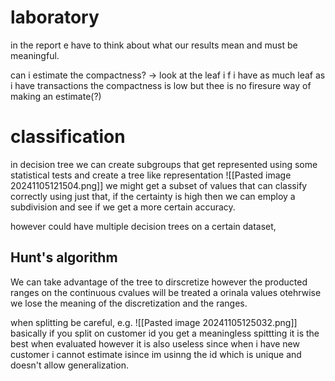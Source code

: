 # laboratory

in the report e have to think about what our results mean and must be meaningful.

can i estimate the compactness? -> look at the leaf i f i have as much leaf  as  i have transactions the compactness is low but thee is no firesure way of making an estimate(?)

# classification

in decision tree we can create subgroups that get represented using some statistical tests and create a tree like representation
![[Pasted image 20241105121504.png]]
we might get a subset of values that  can classify correctly using just that, if the certainty is high then we can employ a subdivision and see if we get a more certain accuracy.

however could have multiple decision trees on a certain dataset, 
## Hunt's algorithm

We can take advantage of the tree to dirscretize however the producted ranges on the continuous cvalues will be treated a   orinala values otehrwise we lose the meaning of the discretization and the ranges.

when splitting be careful, e.g. 
![[Pasted image 20241105125032.png]]
basically if you split on customer id you get a meaningless spittting it is the best when evaluated however it is also useless since when i have  new customer i cannot estimate isince im usinng the id which is unique and doesn't allow generalization.


